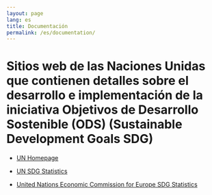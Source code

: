 ```yaml
---
layout: page
lang: es
title: Documentación
permalink: /es/documentation/
---
```



# Sitios web de las Naciones Unidas que contienen detalles sobre el desarrollo e implementación de la iniciativa Objetivos de Desarrollo Sostenible (ODS) (Sustainable Development Goals SDG)


- [UN Homepage](https://sustainabledevelopment.un.org)

- [UN SDG Statistics](http://unstats.un.org/sdgs/)

- [United Nations Economic Commission for Europe SDG Statistics](http://www.unece.org/stats/statistics-sustainable-development.html)
